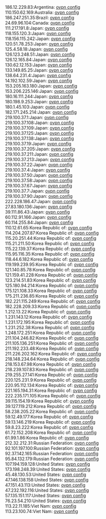 186.12.229.83:Argentina: [ovpn config](vpn/186_12_229_83.ovpn)  
110.150.62.169:Australia: [ovpn config](vpn/110_150_62_169.ovpn)  
186.247.251.35:Brazil: [ovpn config](vpn/186_247_251_35.ovpn)  
24.69.96.104:Canada: [ovpn config](vpn/24_69_96_104.ovpn)  
111.217.191.8:Japan: [ovpn config](vpn/111_217_191_8.ovpn)  
118.155.120.3:Japan: [ovpn config](vpn/118_155_120_3.ovpn)  
118.156.115.242:Japan: [ovpn config](vpn/118_156_115_242.ovpn)  
120.51.78.253:Japan: [ovpn config](vpn/120_51_78_253.ovpn)  
125.4.58.18:Japan: [ovpn config](vpn/125_4_58_18.ovpn)  
126.123.248.51:Japan: [ovpn config](vpn/126_123_248_51.ovpn)  
126.12.165.84:Japan: [ovpn config](vpn/126_12_165_84.ovpn)  
130.62.12.153:Japan: [ovpn config](vpn/130_62_12_153.ovpn)  
133.149.85.25:Japan: [ovpn config](vpn/133_149_85_25.ovpn)  
138.64.231.4:Japan: [ovpn config](vpn/138_64_231_4.ovpn)  
14.192.102.59:Japan: [ovpn config](vpn/14_192_102_59.ovpn)  
153.205.163.180:Japan: [ovpn config](vpn/153_205_163_180.ovpn)  
153.206.225.146:Japan: [ovpn config](vpn/153_206_225_146.ovpn)  
180.16.111.244:Japan: [ovpn config](vpn/180_16_111_244.ovpn)  
180.198.9.253:Japan: [ovpn config](vpn/180_198_9_253.ovpn)  
180.1.45.103:Japan: [ovpn config](vpn/180_1_45_103.ovpn)  
182.171.245.214:Japan: [ovpn config](vpn/182_171_245_214.ovpn)  
219.100.37.1:Japan: [ovpn config](vpn/219_100_37_1.ovpn)  
219.100.37.108:Japan: [ovpn config](vpn/219_100_37_108.ovpn)  
219.100.37.109:Japan: [ovpn config](vpn/219_100_37_109.ovpn)  
219.100.37.125:Japan: [ovpn config](vpn/219_100_37_125.ovpn)  
219.100.37.138:Japan: [ovpn config](vpn/219_100_37_138.ovpn)  
219.100.37.19:Japan: [ovpn config](vpn/219_100_37_19.ovpn)  
219.100.37.205:Japan: [ovpn config](vpn/219_100_37_205.ovpn)  
219.100.37.211:Japan: [ovpn config](vpn/219_100_37_211.ovpn)  
219.100.37.213:Japan: [ovpn config](vpn/219_100_37_213.ovpn)  
219.100.37.22:Japan: [ovpn config](vpn/219_100_37_22.ovpn)  
219.100.37.4:Japan: [ovpn config](vpn/219_100_37_4.ovpn)  
219.100.37.50:Japan: [ovpn config](vpn/219_100_37_50.ovpn)  
219.100.37.58:Japan: [ovpn config](vpn/219_100_37_58.ovpn)  
219.100.37.67:Japan: [ovpn config](vpn/219_100_37_67.ovpn)  
219.100.37.7:Japan: [ovpn config](vpn/219_100_37_7.ovpn)  
219.100.37.90:Japan: [ovpn config](vpn/219_100_37_90.ovpn)  
222.228.186.47:Japan: [ovpn config](vpn/222_228_186_47.ovpn)  
27.83.180.136:Japan: [ovpn config](vpn/27_83_180_136.ovpn)  
39.111.86.43:Japan: [ovpn config](vpn/39_111_86_43.ovpn)  
60.112.91.166:Japan: [ovpn config](vpn/60_112_91_166.ovpn)  
60.114.255.84:Japan: [ovpn config](vpn/60_114_255_84.ovpn)  
110.12.61.65:Korea Republic of: [ovpn config](vpn/110_12_61_65.ovpn)  
114.204.207.87:Korea Republic of: [ovpn config](vpn/114_204_207_87.ovpn)  
115.20.251.44:Korea Republic of: [ovpn config](vpn/115_20_251_44.ovpn)  
115.21.211.50:Korea Republic of: [ovpn config](vpn/115_21_211_50.ovpn)  
115.22.139.37:Korea Republic of: [ovpn config](vpn/115_22_139_37.ovpn)  
115.95.116.35:Korea Republic of: [ovpn config](vpn/115_95_116_35.ovpn)  
118.44.6.182:Korea Republic of: [ovpn config](vpn/118_44_6_182.ovpn)  
119.199.239.95:Korea Republic of: [ovpn config](vpn/119_199_239_95.ovpn)  
121.140.85.78:Korea Republic of: [ovpn config](vpn/121_140_85_78.ovpn)  
121.159.41.228:Korea Republic of: [ovpn config](vpn/121_159_41_228.ovpn)  
123.214.51.83:Korea Republic of: [ovpn config](vpn/123_214_51_83.ovpn)  
125.180.94.214:Korea Republic of: [ovpn config](vpn/125_180_94_214.ovpn)  
175.121.108.33:Korea Republic of: [ovpn config](vpn/175_121_108_33.ovpn)  
175.211.236.85:Korea Republic of: [ovpn config](vpn/175_211_236_85.ovpn)  
182.221.115.249:Korea Republic of: [ovpn config](vpn/182_221_115_249.ovpn)  
182.228.209.33:Korea Republic of: [ovpn config](vpn/182_228_209_33.ovpn)  
1.212.13.22:Korea Republic of: [ovpn config](vpn/1_212_13_22.ovpn)  
1.231.143.12:Korea Republic of: [ovpn config](vpn/1_231_143_12.ovpn)  
1.231.172.195:Korea Republic of: [ovpn config](vpn/1_231_172_195.ovpn)  
1.231.252.38:Korea Republic of: [ovpn config](vpn/1_231_252_38.ovpn)  
1.248.172.251:Korea Republic of: [ovpn config](vpn/1_248_172_251.ovpn)  
211.104.246.82:Korea Republic of: [ovpn config](vpn/211_104_246_82.ovpn)  
211.105.136.251:Korea Republic of: [ovpn config](vpn/211_105_136_251.ovpn)  
211.192.233.48:Korea Republic of: [ovpn config](vpn/211_192_233_48.ovpn)  
211.226.202.162:Korea Republic of: [ovpn config](vpn/211_226_202_162.ovpn)  
218.148.234.64:Korea Republic of: [ovpn config](vpn/218_148_234_64.ovpn)  
218.153.67.98:Korea Republic of: [ovpn config](vpn/218_153_67_98.ovpn)  
218.239.107.83:Korea Republic of: [ovpn config](vpn/218_239_107_83.ovpn)  
219.255.27.141:Korea Republic of: [ovpn config](vpn/219_255_27_141.ovpn)  
220.125.231.9:Korea Republic of: [ovpn config](vpn/220_125_231_9.ovpn)  
220.95.112.134:Korea Republic of: [ovpn config](vpn/220_95_112_134.ovpn)  
221.165.194.31:Korea Republic of: [ovpn config](vpn/221_165_194_31.ovpn)  
222.235.171.105:Korea Republic of: [ovpn config](vpn/222_235_171_105.ovpn)  
39.115.154.19:Korea Republic of: [ovpn config](vpn/39_115_154_19.ovpn)  
39.127.119.212:Korea Republic of: [ovpn config](vpn/39_127_119_212.ovpn)  
58.238.205.22:Korea Republic of: [ovpn config](vpn/58_238_205_22.ovpn)  
59.12.49.177:Korea Republic of: [ovpn config](vpn/59_12_49_177.ovpn)  
59.13.146.219:Korea Republic of: [ovpn config](vpn/59_13_146_219.ovpn)  
59.8.23.222:Korea Republic of: [ovpn config](vpn/59_8_23_222.ovpn)  
61.72.152.208:Korea Republic of: [ovpn config](vpn/61_72_152_208.ovpn)  
61.99.1.86:Korea Republic of: [ovpn config](vpn/61_99_1_86.ovpn)  
212.32.212.31:Russian Federation: [ovpn config](vpn/212_32_212_31.ovpn)  
92.101.197.100:Russian Federation: [ovpn config](vpn/92_101_197_100.ovpn)  
92.37.142.165:Russian Federation: [ovpn config](vpn/92_37_142_165.ovpn)  
95.84.132.179:Russian Federation: [ovpn config](vpn/95_84_132_179.ovpn)  
107.194.159.128:United States: [ovpn config](vpn/107_194_159_128.ovpn)  
173.198.248.39:United States: [ovpn config](vpn/173_198_248_39.ovpn)  
45.48.130.53:United States: [ovpn config](vpn/45_48_130_53.ovpn)  
47.146.138.158:United States: [ovpn config](vpn/47_146_138_158.ovpn)  
47.151.43.113:United States: [ovpn config](vpn/47_151_43_113.ovpn)  
47.232.192.116:United States: [ovpn config](vpn/47_232_192_116.ovpn)  
57.135.151.117:United States: [ovpn config](vpn/57_135_151_117.ovpn)  
76.23.54.210:United States: [ovpn config](vpn/76_23_54_210.ovpn)  
113.22.11.185:Viet Nam: [ovpn config](vpn/113_22_11_185.ovpn)  
113.23.100.74:Viet Nam: [ovpn config](vpn/113_23_100_74.ovpn)  
